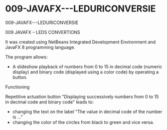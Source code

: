 # 009-JAVAFX---LEDURICONVERSIE

009-JAVAFX---LEDURICONVERSIE

009 JAVAFX – LEDS CONVERTIONS

It was created using NetBeans Integrated Development Environment and JavaFX 8 programming language.

The program allows:
- A slideshow playback of numbers from 0 to 15 in decimal code (numeric display) and binary code (displayed using a color code) by operating a button.

Functioning

Repetitive actuation button "Displaying successively numbers from 0 to 15 in decimal code and binary code" leads to: 
* changing the text on the label "The value in decimal code of the number is …" 
* changing the color of the circles from black to green and vice versa.
